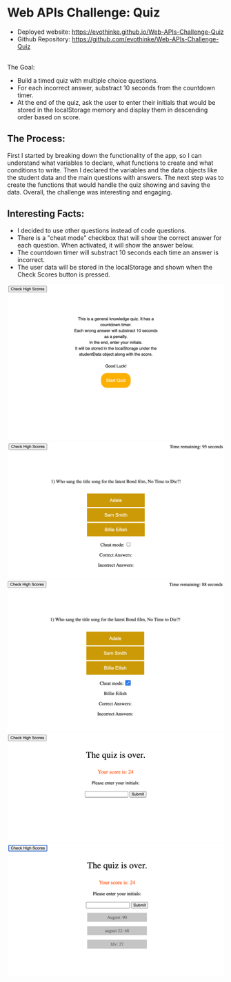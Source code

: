 <h1>Web APIs Challenge: Quiz</h1>

- Deployed website: https://evothinke.github.io/Web-APIs-Challenge-Quiz <br>
- Github Repository: https://github.com/evothinke/Web-APIs-Challenge-Quiz<br><br>


The Goal:
- Build a timed quiz with multiple choice questions.
- For each incorrect answer, substract 10 seconds from the countdown timer.
- At the end of the quiz, ask the user to enter their initials that would be stored in the localStorage memory and display them in descending order based on score.


<h2>The Process:</h2>

First I started by breaking down the functionality of the app, so I can understand what variables to declare, what functions to create and what conditions to write.
Then I declared the variables and the data objects like the student data and the main questions with answers.
The next step was to create the functions that would handle the quiz showing and saving the data.
Overall, the challenge was interesting and engaging. 


<h2>Interesting Facts:</h2>

- I decided to use other questions instead of code questions.
- There is a "cheat mode" checkbox that will show the correct answer for each question. When activated, it will show the answer below.
- The countdown timer will substract 10 seconds each time an answer is incorrect.
- The user data will be stored in the localStorage and shown when the Check Scores button is pressed.

![screenshot of the project](./assets/Images/1.png?raw=true "Project Screenshot")
![screenshot of the project](./assets/Images/2.png?raw=true "Project Screenshot")
![screenshot of the project](./assets/Images/3.png?raw=true "Project Screenshot")
![screenshot of the project](./assets/Images/4.png?raw=true "Project Screenshot")
![screenshot of the project](./assets/Images/5.png?raw=true "Project Screenshot")


